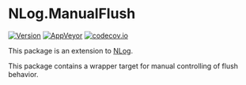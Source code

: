 # NLog.ManualFlush

[![Version](https://img.shields.io/nuget/v/NLog.ManualFlush.svg)](https://www.nuget.org/packages/NLog.ManualFlush)
[![AppVeyor](https://img.shields.io/appveyor/ci/nlog/nlog-ManualFlush/master.svg)](https://ci.appveyor.com/project/nlog/nlog-ManualFlush/branch/master)
[![codecov.io](https://codecov.io/github/NLog/NLog.ManualFlush/coverage.svg?branch=master)](https://codecov.io/github/NLog/NLog.ManualFlush?branch=master)

This package is an extension to [NLog](https://github.com/NLog/NLog/). 

This package contains a wrapper 
target for manual controlling of flush behavior.
